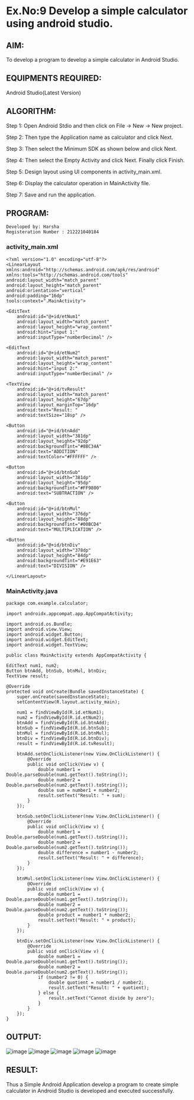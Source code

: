 # Ex.No:9 Develop a simple calculator using android studio.
## AIM:
To develop a program to develop a simple calculator in Android Studio.
## EQUIPMENTS REQUIRED:
Android Studio(Latest Version)
## ALGORITHM:
Step 1: Open Android Stdio and then click on File -> New -> New project.

Step 2: Then type the Application name as calculator and click Next.

Step 3: Then select the Minimum SDK as shown below and click Next.

Step 4: Then select the Empty Activity and click Next. Finally click Finish.

Step 5: Design layout using UI components in activity_main.xml.

Step 6: Display the calculator operation in MainActivity file.

Step 7: Save and run the application.
## PROGRAM:
```
Developed by: Harsha
Registeration Number : 212221040184
```
### activity_main.xml
```
<?xml version="1.0" encoding="utf-8"?>
<LinearLayout xmlns:android="http://schemas.android.com/apk/res/android"
xmlns:tools="http://schemas.android.com/tools"
android:layout_width="match_parent"
android:layout_height="match_parent"
android:orientation="vertical"
android:padding="16dp"
tools:context=".MainActivity">

<EditText
    android:id="@+id/etNum1"
    android:layout_width="match_parent"
    android:layout_height="wrap_content"
    android:hint="input 1:"
    android:inputType="numberDecimal" />

<EditText
    android:id="@+id/etNum2"
    android:layout_width="match_parent"
    android:layout_height="wrap_content"
    android:hint="input 2:"
    android:inputType="numberDecimal" />

<TextView
    android:id="@+id/tvResult"
    android:layout_width="match_parent"
    android:layout_height="67dp"
    android:layout_marginTop="16dp"
    android:text="Result: "
    android:textSize="18sp" />

<Button
    android:id="@+id/btnAdd"
    android:layout_width="381dp"
    android:layout_height="92dp"
    android:backgroundTint="#8BC34A"
    android:text="ADDITION"
    android:textColor="#FFFFFF" />

<Button
    android:id="@+id/btnSub"
    android:layout_width="381dp"
    android:layout_height="95dp"
    android:backgroundTint="#FF9800"
    android:text="SUBTRACTION" />

<Button
    android:id="@+id/btnMul"
    android:layout_width="376dp"
    android:layout_height="88dp"
    android:backgroundTint="#00BCD4"
    android:text="MULTIPLICATION" />

<Button
    android:id="@+id/btnDiv"
    android:layout_width="378dp"
    android:layout_height="84dp"
    android:backgroundTint="#E91E63"
    android:text="DIVISION" />

</LinearLayout>
```
### MainActivity.java
```
package com.example.calculator;

import androidx.appcompat.app.AppCompatActivity;

import android.os.Bundle;
import android.view.View;
import android.widget.Button;
import android.widget.EditText;
import android.widget.TextView;

public class MainActivity extends AppCompatActivity {

EditText num1, num2;
Button btnAdd, btnSub, btnMul, btnDiv;
TextView result;

@Override
protected void onCreate(Bundle savedInstanceState) {
    super.onCreate(savedInstanceState);
    setContentView(R.layout.activity_main);

    num1 = findViewById(R.id.etNum1);
    num2 = findViewById(R.id.etNum2);
    btnAdd = findViewById(R.id.btnAdd);
    btnSub = findViewById(R.id.btnSub);
    btnMul = findViewById(R.id.btnMul);
    btnDiv = findViewById(R.id.btnDiv);
    result = findViewById(R.id.tvResult);

    btnAdd.setOnClickListener(new View.OnClickListener() {
        @Override
        public void onClick(View v) {
            double number1 = Double.parseDouble(num1.getText().toString());
            double number2 = Double.parseDouble(num2.getText().toString());
            double sum = number1 + number2;
            result.setText("Result: " + sum);
        }
    });

    btnSub.setOnClickListener(new View.OnClickListener() {
        @Override
        public void onClick(View v) {
            double number1 = Double.parseDouble(num1.getText().toString());
            double number2 = Double.parseDouble(num2.getText().toString());
            double difference = number1 - number2;
            result.setText("Result: " + difference);
        }
    });

    btnMul.setOnClickListener(new View.OnClickListener() {
        @Override
        public void onClick(View v) {
            double number1 = Double.parseDouble(num1.getText().toString());
            double number2 = Double.parseDouble(num2.getText().toString());
            double product = number1 * number2;
            result.setText("Result: " + product);
        }
    });

    btnDiv.setOnClickListener(new View.OnClickListener() {
        @Override
        public void onClick(View v) {
            double number1 = Double.parseDouble(num1.getText().toString());
            double number2 = Double.parseDouble(num2.getText().toString());
            if (number2 != 0) {
                double quotient = number1 / number2;
                result.setText("Result: " + quotient);
            } else {
                result.setText("Cannot divide by zero");
            }
        }
    });
}
```
## OUTPUT:
![image](https://github.com/HibaRajarajeswari/CALCULATOR/assets/129970809/8babb528-718c-4d61-898d-08e586b7902e)
![image](https://github.com/HibaRajarajeswari/CALCULATOR/assets/129970809/95f1beba-90c4-4971-b5f9-b8584bcf6a7f)
![image](https://github.com/HibaRajarajeswari/CALCULATOR/assets/129970809/91b72c9f-f634-4e57-801d-6aa294eea5ff)
![image](https://github.com/HibaRajarajeswari/CALCULATOR/assets/129970809/f50721a0-c819-40e3-a8ed-92fa2fcd7bb1)
![image](https://github.com/HibaRajarajeswari/CALCULATOR/assets/129970809/b7bc7d9a-ba2d-4017-af52-b257100aeef0)

## RESULT:
Thus a Simple Android Application develop a program to create simple calculator in Android Studio is developed and executed successfully.
